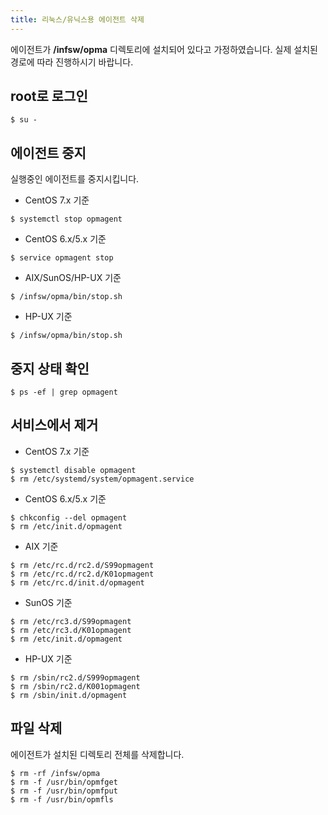 ```yaml
---
title: 리눅스/유닉스용 에이전트 삭제
---
```


에이전트가 **/infsw/opma** 디렉토리에 설치되어 있다고 가정하였습니다. 실제 설치된 경로에 따라 진행하시기 바랍니다.

## root로 로그인

```
$ su -
```

## 에이전트 중지

실행중인 에이전트를 중지시킵니다.

- CentOS 7.x 기준
```
$ systemctl stop opmagent
```
- CentOS 6.x/5.x 기준
```
$ service opmagent stop
```
- AIX/SunOS/HP-UX 기준
```
$ /infsw/opma/bin/stop.sh
```
- HP-UX 기준
```
$ /infsw/opma/bin/stop.sh
```

## 중지 상태 확인

```
$ ps -ef | grep opmagent
```

## 서비스에서 제거

- CentOS 7.x 기준
```
$ systemctl disable opmagent
$ rm /etc/systemd/system/opmagent.service
```
- CentOS 6.x/5.x 기준
```
$ chkconfig --del opmagent
$ rm /etc/init.d/opmagent
```
- AIX 기준
```
$ rm /etc/rc.d/rc2.d/S99opmagent
$ rm /etc/rc.d/rc2.d/K01opmagent
$ rm /etc/rc.d/init.d/opmagent
```
- SunOS 기준
```
$ rm /etc/rc3.d/S99opmagent
$ rm /etc/rc3.d/K01opmagent
$ rm /etc/init.d/opmagent
```
- HP-UX 기준
```
$ rm /sbin/rc2.d/S999opmagent
$ rm /sbin/rc2.d/K001opmagent
$ rm /sbin/init.d/opmagent
```

## 파일 삭제

에이전트가 설치된 디렉토리 전체를 삭제합니다.

```
$ rm -rf /infsw/opma
$ rm -f /usr/bin/opmfget
$ rm -f /usr/bin/opmfput
$ rm -f /usr/bin/opmfls
```


